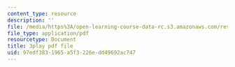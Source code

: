 ```yaml
---
content_type: resource
description: ''
file: /media/https%3A/open-learning-course-data-rc.s3.amazonaws.com/res-15-003-shaping-the-future-of-work-15-662x-spring-2016/97edf3831965a5f3226edd49692ac747_yGvxqV-qpQ8.pdf
file_type: application/pdf
resourcetype: Document
title: 3play pdf file
uid: 97edf383-1965-a5f3-226e-dd49692ac747
---
```

